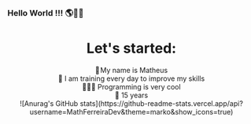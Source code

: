 ### Hello World !!! 🌎👋🏼

<div align="center">  
<h1>Let's started:</h1>
<a> 👤 My name is Matheus</a><br>
<a> 💪 I am training every day to improve my skills</a><br> 
<a> 👨🏽‍💻 Programming is very cool</a><br>
<a> 📆 15 years</a><br>
<div>
![Anurag's GitHub stats](https://github-readme-stats.vercel.app/api?username=MathFerreiraDev&theme=marko&show_icons=true)
